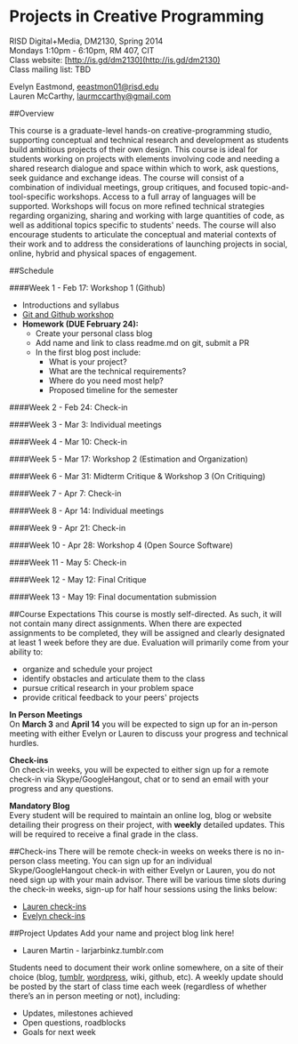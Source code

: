 # Projects in Creative Programming

RISD Digital+Media, DM2130, Spring 2014  
Mondays 1:10pm - 6:10pm, RM 407, CIT  
Class website: [http://is.gd/dm2130](http://is.gd/dm2130)  
Class mailing list: TBD

Evelyn Eastmond, [eeastmon01@risd.edu](mailto:eeastmon01@risd.edu)  
Lauren McCarthy, [laurmccarthy@gmail.com](mailto:laurmccarthy@gmail.com)

##Overview

This course is a graduate-level hands-on creative-programming studio, supporting conceptual and technical research and development as students build ambitious projects of their own design. This course is ideal for students working on projects with elements involving code and needing a shared research dialogue and space within which to work, ask questions, seek guidance and exchange ideas. The course will consist of a combination of individual meetings, group critiques, and focused topic-and-tool-specific workshops. Access to a full array of languages will be supported. Workshops will focus on more refined technical strategies regarding organizing, sharing and working with large quantities of code, as well as additional topics specific to students' needs. The course will also encourage students to articulate the conceptual and material contexts of their work and to address the considerations of launching projects in social, online, hybrid and physical spaces of engagement. 

##Schedule

####Week 1 - Feb 17: Workshop 1 (Github)
* Introductions and syllabus
* [Git and Github workshop](https://github.com/risd-creative-programming/s14-creative-programming-projects/blob/master/exercise-github.md)
* __Homework (DUE February 24):__
    * Create your personal class blog
    * Add name and link to class readme.md on git, submit a PR
    * In the first blog post include:
        * What is your project?
        * What are the technical requirements?
        * Where do you need most help?
        * Proposed timeline for the semester


####Week 2 - Feb 24: Check-in

####Week 3 - Mar 3: Individual meetings

####Week 4 - Mar 10: Check-in

####Week 5 - Mar 17: Workshop 2 (Estimation and Organization)

####Week 6 - Mar 31: Midterm Critique & Workshop 3 (On Critiquing)

####Week 7 - Apr 7: Check-in

####Week 8 - Apr 14: Individual meetings

####Week 9 - Apr 21: Check-in

####Week 10 - Apr 28: Workshop 4 (Open Source Software)

####Week 11 - May 5: Check-in

####Week 12 - May 12: Final Critique

####Week 13 - May 19: Final documentation submission

##Course Expectations
This course is mostly self-directed.  As such, it will not contain many direct assignments.  When there are expected assignments to be completed, they will be assigned and clearly designated at least 1 week before they are due.  Evaluation will primarily come from your ability to:
- organize and schedule your project
- identify obstacles and articulate them to the class
- pursue critical research in your problem space
- provide critical feedback to your peers' projects

**In Person Meetings**  
On **March 3** and **April 14** you will be expected to sign up for an in-person meeting with either Evelyn or Lauren to discuss your progress and technical hurdles.

**Check-ins**  
On check-in weeks, you will be expected to either sign up for a remote check-in via Skype/GoogleHangout, chat or to send an email with your progress and any questions.

**Mandatory Blog**  
Every student will be required to maintain an online log, blog or website detailing their progress on their project, with **weekly** detailed updates.  This will be required to receive a final grade in the class.

##Check-ins
There will be remote check-in weeks on weeks there is no in-person class meeting. You can sign up for an individual Skype/GoogleHangout check-in with either Evelyn or Lauren, you do not need sign up with your main advisor. There will be various time slots during the check-in weeks, sign-up for half hour sessions using the links below:
* [Lauren check-ins](https://doodle.com/lmccart)
* [Evelyn check-ins](https://doodle.com/evhan55)

##Project Updates
Add your name and project blog link here! 
* Lauren Martin - larjarbinkz.tumblr.com

Students need to document their work online somewhere, on a site of their choice (blog, [tumblr](http://tumblr.com), [wordpress](http//wordpress.org), wiki, github, etc). A weekly update should be posted by the start of class time each week (regardless of whether there’s an in person meeting or not), including:

* Updates, milestones achieved
* Open questions, roadblocks
* Goals for next week
